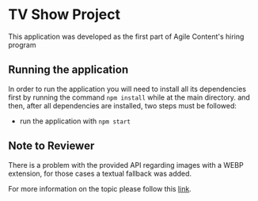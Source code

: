 # TV Show Project

This application was developed as the first part of Agile Content's hiring program

## Running the application

In order to run the application you will need to install all its dependencies first by running the command `npm install` while at the main directory.
and then, after all dependencies are installed, two steps must be followed:

* run the application with `npm start`

## Note to Reviewer

There is a problem with the provided API regarding images with a WEBP extension, for those cases a textual fallback was added.

For more information on the topic please follow this [link](https://developers.google.com/speed/webp/faq#which_web_browsers_natively_support_webp).